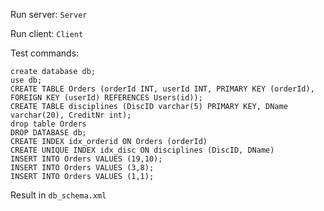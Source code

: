 Run server: `Server`

Run client: `Client`

Test commands:

    create database db;
    use db;
    CREATE TABLE Orders (orderId INT, userId INT, PRIMARY KEY (orderId), FOREIGN KEY (userId) REFERENCES Users(id));
    CREATE TABLE disciplines (DiscID varchar(5) PRIMARY KEY, DName varchar(20), CreditNr int);
    drop table Orders
    DROP DATABASE db;
    CREATE INDEX idx_orderid ON Orders (orderId)
    CREATE UNIQUE INDEX idx_disc ON disciplines (DiscID, DName)
    INSERT INTO Orders VALUES (19,10);
    INSERT INTO Orders VALUES (3,8);
    INSERT INTO Orders VALUES (1,1);

Result in `db_schema.xml`